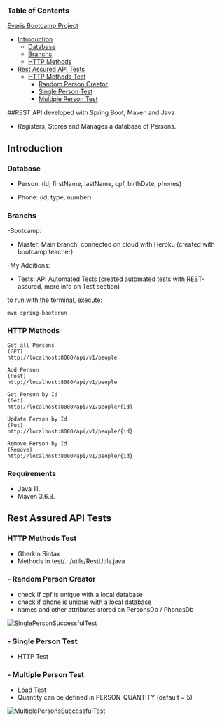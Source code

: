 ### Table of Contents
[Everis Bootcamp Project](https://github.com/JoaoPedroCorreia1/2021-2-dio-everis-person-api#rest-api-developed-with-spring-boot-maven-and-java)  
- [Introduction](https://github.com/JoaoPedroCorreia1/2021-2-dio-everis-person-api#introduction)
  - [Database](https://github.com/JoaoPedroCorreia1/2021-2-dio-everis-person-api#database)  
  - [Branchs](https://github.com/JoaoPedroCorreia1/2021-2-dio-everis-person-api#branchs)
  - [HTTP Methods](https://github.com/JoaoPedroCorreia1/2021-2-dio-everis-person-api#http-methods)
- [Rest Assured API Tests](https://github.com/JoaoPedroCorreia1/2021-2-dio-everis-person-api#rest-assured-api-tests)
    - [HTTP Methods Test](https://github.com/JoaoPedroCorreia1/2021-2-dio-everis-person-api#http-methods-test)
      - [Random Person Creator](https://github.com/JoaoPedroCorreia1/2021-2-dio-everis-person-api#--random-person-creator)
      - [Single Person Test](https://github.com/JoaoPedroCorreia1/2021-2-dio-everis-person-api#--single-person-test)
      - [Multiple Person Test](https://github.com/JoaoPedroCorreia1/2021-2-dio-everis-person-api#--multiple-person-test)

##REST API developed with Spring Boot, Maven and Java
- Registers, Stores and Manages a database of Persons.

## Introduction
### Database 

- Person: (id, firstName, lastName, cpf, birthDate, phones)

- Phone: (id, type, number)


### Branchs

-Bootcamp:
* Master: Main branch, connected on cloud with Heroku (created with bootcamp teacher)

-My Additions:
* Tests: API Automated Tests (created automated tests with REST-assured, more info on Test section)

to run with the terminal, execute:

```shell script
mvn spring-boot:run 
```

### HTTP Methods
```
Get all Persons
(GET)
http://localhost:8080/api/v1/people
```
```
Add Person
(Post)
http://localhost:8080/api/v1/people
```
```
Get Person by Id
(Get)
http://localhost:8080/api/v1/people/{id}
```
```
Update Person by Id
(Put)
http://localhost:8080/api/v1/people/{id}
```
```
Remove Person by Id
(Remove)
http://localhost:8080/api/v1/people/{id}
```

### Requirements

* Java 11.
* Maven 3.6.3.

## Rest Assured API Tests
### HTTP Methods Test

- Gherkin Sintax
- Methods in test/.../utils/RestUtils.java

### - Random Person Creator

- check if cpf is unique with a local database
- check if phone is unique with a local database
- names and other attributes stored on PersonsDb / PhonesDb

![SinglePersonSuccessfulTest](https://drive.google.com/uc?export=view&id=1m6XBo0pZRC_Pa56H7WH65lE7rFFZV_aH)

### - Single Person Test

- HTTP Test

### - Multiple Person Test

- Load Test
- Quantity can be defined in PERSON_QUANTITY (default = 5)

![MultiplePersonsSuccessfulTest](https://drive.google.com/uc?export=view&id=1T3q51wNWJ7Z0vc7DyrOZbuoxhh3JMjHK)